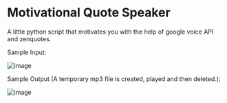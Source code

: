 # Motivational Quote Speaker

A little python script that motivates you with the help of google voice API and zenquotes.

Sample Input:

![image](https://user-images.githubusercontent.com/89595539/157463223-f9b8e6a5-6a56-4d1e-99ec-eccee9f32004.png)


Sample Output (A temporary mp3 file is created, played and then deleted.): 

![image](https://user-images.githubusercontent.com/89595539/157463726-554ec703-b9bf-49c7-9904-5af3b0fa068f.png)
